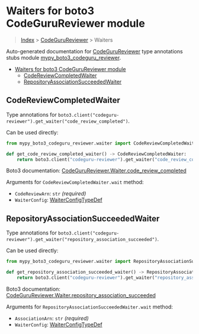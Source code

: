 # Waiters for boto3 CodeGuruReviewer module

> [Index](..) > [CodeGuruReviewer](.) > Waiters

Auto-generated documentation for
[CodeGuruReviewer](https://boto3.amazonaws.com/v1/documentation/api/latest/reference/services/codeguru-reviewer.html#CodeGuruReviewer)
type annotations stubs module
[mypy_boto3_codeguru_reviewer](https://pypi.org/project/mypy-boto3-codeguru-reviewer/).

- [Waiters for boto3 CodeGuruReviewer module](#waiters-for-boto3-codegurureviewer-module)
  - [CodeReviewCompletedWaiter](#codereviewcompletedwaiter)
  - [RepositoryAssociationSucceededWaiter](#repositoryassociationsucceededwaiter)

## CodeReviewCompletedWaiter

Type annotations for
`boto3.client("codeguru-reviewer").get_waiter("code_review_completed")`.

Can be used directly:

```python
from mypy_boto3_codeguru_reviewer.waiter import CodeReviewCompletedWaiter

def get_code_review_completed_waiter() -> CodeReviewCompletedWaiter:
    return boto3.client("codeguru-reviewer").get_waiter("code_review_completed")
```

Boto3 documentation:
[CodeGuruReviewer.Waiter.code_review_completed](https://boto3.amazonaws.com/v1/documentation/api/latest/reference/services/codeguru-reviewer.html#CodeGuruReviewer.Waiter.code_review_completed)

Arguments for `CodeReviewCompletedWaiter.wait` method:

- `CodeReviewArn`: `str` *(required)*
- `WaiterConfig`: [WaiterConfigTypeDef](./type_defs.md#waiterconfigtypedef)

## RepositoryAssociationSucceededWaiter

Type annotations for
`boto3.client("codeguru-reviewer").get_waiter("repository_association_succeeded")`.

Can be used directly:

```python
from mypy_boto3_codeguru_reviewer.waiter import RepositoryAssociationSucceededWaiter

def get_repository_association_succeeded_waiter() -> RepositoryAssociationSucceededWaiter:
    return boto3.client("codeguru-reviewer").get_waiter("repository_association_succeeded")
```

Boto3 documentation:
[CodeGuruReviewer.Waiter.repository_association_succeeded](https://boto3.amazonaws.com/v1/documentation/api/latest/reference/services/codeguru-reviewer.html#CodeGuruReviewer.Waiter.repository_association_succeeded)

Arguments for `RepositoryAssociationSucceededWaiter.wait` method:

- `AssociationArn`: `str` *(required)*
- `WaiterConfig`: [WaiterConfigTypeDef](./type_defs.md#waiterconfigtypedef)
